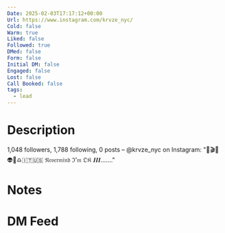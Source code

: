 ```yaml
---
Date: 2025-02-03T17:17:12+00:00
Url: https://www.instagram.com/krvze_nyc/
Cold: false
Warm: true
Liked: false
Followed: true
DMed: false
Form: false
Initial DM: false
Engaged: false
Lost: false
Call Booked: false
tags:
  - lead
---
```

# Description
1,048 followers, 1,788 following, 0 posts – @krvze_nyc on Instagram: "📸🎬🎶👽🚀♎️🇮🇹🇺🇸
𝔑𝔢𝔳𝔢𝔯𝔪𝔦𝔫𝔡 ℑ’𝔪 𝔒𝔎 𝑰𝑰𝑰……."
# Notes

# DM Feed
